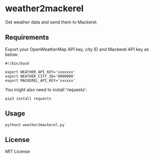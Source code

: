# weather2mackerel
  
  Get weather data and send them to Mackerel.

## Requirements

  Export your OpenWeatherMap API key, city ID and Mackerel API key as below:

  ```Shell
  #!/bin/bash

  export WEATHER_API_KEY='xxxxxxx'
  export WEATHER_CITY_ID='0000000'
  export MACKEREL_API_KEY='xxxxxx'
  ```

  You might also need to install 'requests':

  ```Shell
  pip3 install requests
  ```

## Usage

  ```Shell
  python3 weather2mackerel.py
  ```

## License

  MIT License
